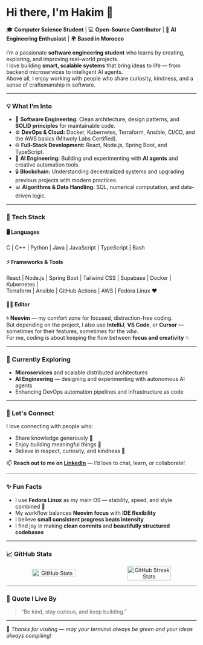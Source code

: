 # Hi there, I'm Hakim 👋

🎓 **Computer Science Student** | 💻 **Open-Source Contributor** | 🤖 **AI Engineering Enthusiast** | 🌍 **Based in Morocco**

I’m a passionate **software engineering student** who learns by creating, exploring, and improving real-world projects.  
I love building **smart, scalable systems** that bring ideas to life — from backend microservices to intelligent AI agents.  
Above all, I enjoy working with people who share curiosity, kindness, and a sense of craftsmanship in software.

---

### 💡 What I’m Into

- 🧠 **Software Engineering:** Clean architecture, design patterns, and **SOLID principles** for maintainable code.  
- ⚙️ **DevOps & Cloud:** Docker, Kubernetes, Terraform, Ansible, CI/CD, and the AWS basics (Mitwely Labs Certified).  
- 🌐 **Full-Stack Development:** React, Node.js, Spring Boot, and TypeScript.  
- 🤖 **AI Engineering:** Building and experimenting with **AI agents** and creative automation tools.  
- 🔒 **Blockchain:** Understanding decentralized systems and upgrading previous projects with modern practices.  
- 📊 **Algorithms & Data Handling:** SQL, numerical computation, and data-driven logic.  

---

### 🧰 Tech Stack

#### 🖥️ Languages
C | C++ | Python | Java | JavaScript | TypeScript | Bash  

#### ⚡ Frameworks & Tools
React | Node.js | Spring Boot | Tailwind CSS | Supabase | Docker | Kubernetes |  
Terraform | Ansible | GitHub Actions | AWS | Fedora Linux ❤️  

#### 🧑‍💻 Editor
🌀 **Neovim** — my comfort zone for focused, distraction-free coding.  
But depending on the project, I also use **IntelliJ**, **VS Code**, or **Cursor** —  
sometimes for their features, sometimes for the *vibe*.  
For me, coding is about keeping the flow between **focus and creativity** ✨  

---

### 🌱 Currently Exploring

- **Microservices** and scalable distributed architectures  
- **AI Engineering** — designing and experimenting with autonomous AI agents  
- Enhancing DevOps automation pipelines and infrastructure as code  

---

### 💬 Let's Connect

I love connecting with people who:
- Share knowledge generously 🤝  
- Enjoy building meaningful things 🚀  
- Believe in respect, curiosity, and kindness 💙  

📫 **Reach out to me on [LinkedIn](https://www.linkedin.com/in/your-link-here)** — I’d love to chat, learn, or collaborate!  

---

### ✨ Fun Facts

- I use **Fedora Linux** as my main OS — stability, speed, and style combined 🐧  
- My workflow balances **Neovim focus** with **IDE flexibility**  
- I believe **small consistent progress beats intensity**  
- I find joy in making **clean commits** and **beautifully structured codebases**  

---

### 📈 GitHub Stats

<div align="center" style="display: flex; justify-content: center; align-items: center; gap: 10px; flex-wrap: wrap;">
  <img width="48%" src="https://github-readme-stats.vercel.app/api?username=hakkm&show_icons=true&theme=radical" alt="GitHub Stats" />
  <img width="48%" src="https://github-readme-streak-stats.herokuapp.com/?user=hakkm&theme=radical" alt="GitHub Streak Stats" />
</div>

---

### 💫 Quote I Live By
> “Be kind, stay curious, and keep building.”

---

🌟 _Thanks for visiting — may your terminal always be green and your ideas always compiling!_
